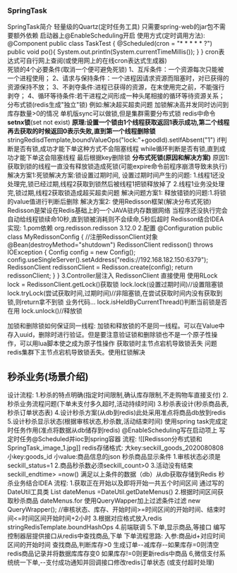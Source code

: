 ### SpringTask
SpringTask简介
	轻量级的Quartz(定时任务工具)
	只需要spring-web的jar包不需要额外依赖
	启动器上@EnableScheduling开启
	使用方式(定时调用方法):
	@Component
	public class TaskTest {
	@Scheduled(cron = "* * * * * ?")
	public void po(){
	System.out.println(System.currentTimeMillis());
	}
	}
cron表达式可自行网上查阅(或使用网上的在线cron表达式生成器)\
死锁的4个必要条件(取消一个便可避免死锁)
	1、互斥条件：一个资源每次只能被一个进程使用；
	2、请求与保持条件：一个进程因请求资源而阻塞时，对已获得的资源保持不放；
	3、不剥夺条件:进程已获得的资源，在末使用完之前，不能强行剥夺；
	4、循环等待条件:若干进程之间形成一种头尾相接的循环等待资源关系；
分布式锁(redis生成"独立"锁)
	例如:解决超买超卖问题
	加锁解决高并发同时访问到库存数量>0的情况
	单机版sync可以做锁,但是集群需要分布式锁
	redis中命令 **setnx锁**(set not exist)
	**原理:设置一个锁由1个线程获取返回1表示成功,第二个线程再去获取的时候返回0表示失败,直到第一个线程删除锁**
	stringRedisdTemplate,boundValueOps("lock:"+goodId).setIfAbsent("1")
	if判断是否有锁,成功才能下单这种方式不会阻塞线程
	while循环判断是否有锁,直到成功才能下单这会阻塞线程
	最后根据key删除锁
**分布式死锁(原因和解决方案)**
	原因1:获取到锁的线程一直没有释放锁造成死锁(可能expire命令前程序崩溃导致未执行)
	解决方案1:死锁解决方案:锁设置过期时间,
	设置过期时间产生的问题:
	1.线程1还没处理完,锁已经过期,线程2获取到锁然后被线程1把锁释放掉了
	2.线程1业务没处理完,锁过期,线程2获取锁造成超买超卖问题
	解决问题方案1:
	释放错锁的问题:1.将锁的value值进行判断后删除
	解决方案2:
	使用Redisson框架(解决分布式死锁)
	Redisson是架设在Redis基础上的一个JAVA驻内存数据网络
	当程序还没执行完会自动给线程锁续命10秒,直到锁被消耗则不会续命,5秒后超时
Redisson结合IDEA实现:
	1.pom依赖
	org.redisson.redisson 3.12.0
	2.配置
	@Configuration
	public class MyRedissonConfig {
	//注册RedissonClient对象
	@Bean(destroyMethod="shutdown")
	RedissonClient redisson() throws IOException {
	Config config = new Config(); config.useSingleServer().setAddress("redis://192.168.182.150:6379");
	RedissonClient redissonClient = Redisson.create(config);
	return redissonClient;
	}
	}
	3.Controller层注入 RedissonClient 直接使用
	使用RLock lock = RedissonClient.getLock()获取锁
	lock.lock(设置过期时间)//设置阻塞锁
	lock.tryLock(尝试获取时间,过期时间)//非阻塞锁,在尝试获取时间内没有获取到锁,则return拿不到锁
	业务代码...
	lock.isHeldByCurrentThread()判断当前锁是否在用
	lock.unlock()//释放锁

加锁和删除锁如何保证同一线程:
	加锁和释放锁的不是同一线程。可以在Value中存入uuid，删除时进行验证。但是要注意验证锁和删除锁也不是一个原子性操作，可以用lua脚本使之成为原子性操作
获取锁时主节点宕机导致锁丢失
	问题
	redis集群下主节点宕机导致锁丢失。使用红锁解决
## 秒杀业务(场景介绍)
设计流程:
	1.秒杀的特点明确(指定时间限制,确认库存限制,不走购物车直接支付)
	2.秒杀业务流程问题(下单未支付多久超时,活动持续时间)
	3.秒杀表设计(秒杀商品表,秒杀订单状态表)
	4.设计秒杀方案(从db到redis)此处采用准点将商品db放到redis
	5.设计秒杀显示状态(根据审核状态,秒杀数,活动结束时间)
使用spring task完成定时任务作用(准点将数据从db储存到redis) @EnableScheduling写在启动项上
写定时任务@Scheduled并ioc到spring容器
流程:
![[Redisson分布式锁和SpringTask_image_1.jpg]]
redis存储格式:
大key:seckill_goods_2020080808
小key:goods_id
小value:商品信息的json
秒杀商品显示条件
1.审核状态必须是seckill_status=1
2.商品秒杀数必须seckill_count>0
3.活动没有结束 seckill_endtime> =now()
满足以上条件的数据（db）从db获取存储到Redis
秒杀业务结合IDEA
流程:
	1.获取正在开始以及即将开始一共五个时间区间
	通过写的DateUtil工具类
	List<Date> dateMenus =DateUtil.getDateMenus()
	2.根据时间区间获取秒杀商品
	dateMenus.for
	使用QueryWapper加上过滤条件过滤
	new QueryWrapper<Goods>();
	//审核状态、库存、开始时间>=时间区间的开始时间、结束时间<=时间区间开始时间+2小时
	3.根据对应格式放入redis
	stringRedisTemplate.boundHashOps
	4.前端联调
	5.下单,显示商品,等接口
	编写控制器层提供接口从redis中查找商品,下单
	下单流程思路:
	入参:商品id+对应时间区间的开始时间
	查找商品,判断库存>0
	生成订单--减库存--如果库存=0则清空redis商品记录并将数据库库存变0
	如果库存!=0则更新redis中商品
	6,微信支付系统统一下单,--支付成功通知并回调接口修改redis订单状态
	(或支付超时处理)